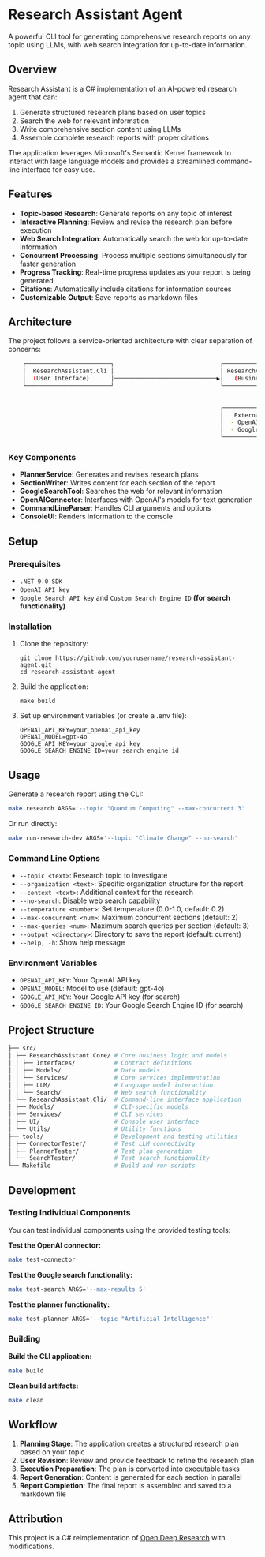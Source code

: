 # Research Assistant Agent

A powerful CLI tool for generating comprehensive research reports on any topic using LLMs, with web search integration for up-to-date information.

## Overview

Research Assistant is a C# implementation of an AI-powered research agent that can:

1. Generate structured research plans based on user topics
2. Search the web for relevant information
3. Write comprehensive section content using LLMs
4. Assemble complete research reports with proper citations

The application leverages Microsoft's Semantic Kernel framework to interact with large language models and provides a streamlined command-line interface for easy use.

## Features

- **Topic-based Research**: Generate reports on any topic of interest
- **Interactive Planning**: Review and revise the research plan before execution
- **Web Search Integration**: Automatically search the web for up-to-date information
- **Concurrent Processing**: Process multiple sections simultaneously for faster generation
- **Progress Tracking**: Real-time progress updates as your report is being generated
- **Citations**: Automatically include citations for information sources
- **Customizable Output**: Save reports as markdown files

## Architecture

The project follows a service-oriented architecture with clear separation of concerns:

```bash
    ┌────────────────────────┐                              ┌────────────────────────┐
    │  ResearchAssistant.Cli │                              │ ResearchAssistant.Core │
    │  (User Interface)      │─────────────────────────────▶│   (Business Logic)     │
    └────────────────────────┘                              └────────────────────────┘
                                                                        │
                                                                        ▼
                                                            ┌────────────────────────┐
                                                            │   External Services    │
                                                            │  - OpenAI              │
                                                            │  - Google Search       │
                                                            └────────────────────────┘
```

### Key Components

- **PlannerService**: Generates and revises research plans
- **SectionWriter**: Writes content for each section of the report
- **GoogleSearchTool**: Searches the web for relevant information
- **OpenAIConnector**: Interfaces with OpenAI's models for text generation
- **CommandLineParser**: Handles CLI arguments and options
- **ConsoleUI**: Renders information to the console

## Setup

### Prerequisites

- `.NET 9.0 SDK`
- `OpenAI API key`
- `Google Search API key` and `Custom Search Engine ID` **(for search functionality)**

### Installation

1. Clone the repository:
   ```
   git clone https://github.com/yourusername/research-assistant-agent.git
   cd research-assistant-agent
   ```

2. Build the application:
   ```
   make build
   ```

3. Set up environment variables (or create a .env file):
   ```
   OPENAI_API_KEY=your_openai_api_key
   OPENAI_MODEL=gpt-4o
   GOOGLE_API_KEY=your_google_api_key
   GOOGLE_SEARCH_ENGINE_ID=your_search_engine_id
   ```

## Usage

Generate a research report using the CLI:

```bash
make research ARGS='--topic "Quantum Computing" --max-concurrent 3'
```

Or run directly:

```bash
make run-research-dev ARGS='--topic "Climate Change" --no-search'

```


### Command Line Options

- `--topic <text>`: Research topic to investigate
- `--organization <text>`: Specific organization structure for the report
- `--context <text>`: Additional context for the research
- `--no-search`: Disable web search capability
- `--temperature <number>`: Set temperature (0.0-1.0, default: 0.2)
- `--max-concurrent <num>`: Maximum concurrent sections (default: 2)
- `--max-queries <num>`: Maximum search queries per section (default: 3)
- `--output <directory>`: Directory to save the report (default: current)
- `--help, -h`: Show help message

### Environment Variables

- `OPENAI_API_KEY`: Your OpenAI API key
- `OPENAI_MODEL`: Model to use (default: gpt-4o)
- `GOOGLE_API_KEY`: Your Google API key (for search)
- `GOOGLE_SEARCH_ENGINE_ID`: Your Google Search Engine ID (for search)

## Project Structure

```bash
├── src/
│ ├── ResearchAssistant.Core/ # Core business logic and models
│ │ ├── Interfaces/           # Contract definitions
│ │ ├── Models/               # Data models
│ │ └── Services/             # Core services implementation
│ │ ├── LLM/                  # Language model interaction
│ │ └── Search/               # Web search functionality
│ └── ResearchAssistant.Cli/  # Command-line interface application
│ ├── Models/                 # CLI-specific models
│ ├── Services/               # CLI services
│ ├── UI/                     # Console user interface
│ └── Utils/                  # Utility functions
├── tools/                    # Development and testing utilities
│ ├── ConnectorTester/        # Test LLM connectivity
│ ├── PlannerTester/          # Test plan generation
│ └── SearchTester/           # Test search functionality
└── Makefile                  # Build and run scripts
```

## Development

### Testing Individual Components

You can test individual components using the provided testing tools:

**Test the OpenAI connector:**
```bash
make test-connector
```

**Test the Google search functionality:**
```bash
make test-search ARGS='--max-results 5'
```

**Test the planner functionality:**
```bash
make test-planner ARGS='--topic "Artificial Intelligence"'
```

### Building

**Build the CLI application:**
```bash
make build
```

**Clean build artifacts:**
```bash
make clean
```

## Workflow

1. **Planning Stage**: The application creates a structured research plan based on your topic
2. **User Revision**: Review and provide feedback to refine the research plan
3. **Execution Preparation**: The plan is converted into executable tasks
4. **Report Generation**: Content is generated for each section in parallel
5. **Report Completion**: The final report is assembled and saved to a markdown file

## Attribution

This project is a C# reimplementation of [Open Deep Research](https://github.com/langchain-ai/open_deep_research) with modifications.
